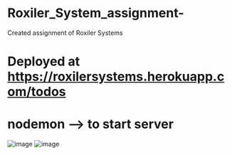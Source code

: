 # Roxiler_System_assignment-
Created assignment of Roxiler Systems
# Deployed at https://roxilersystems.herokuapp.com/todos
# nodemon --> to start server
![image](https://user-images.githubusercontent.com/97835784/184406346-3294cd60-57ca-4cf9-84b7-5135346f9434.png)
![image](https://user-images.githubusercontent.com/97835784/184406415-8ca2f9f9-6137-4ac1-a639-fb1191557463.png)
